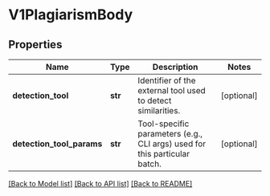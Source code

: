 # V1PlagiarismBody

## Properties
Name | Type | Description | Notes
------------ | ------------- | ------------- | -------------
**detection_tool** | **str** | Identifier of the external tool used to detect similarities. | [optional] 
**detection_tool_params** | **str** | Tool-specific parameters (e.g., CLI args) used for this particular batch. | [optional] 

[[Back to Model list]](../README.md#documentation-for-models) [[Back to API list]](../README.md#documentation-for-api-endpoints) [[Back to README]](../README.md)

